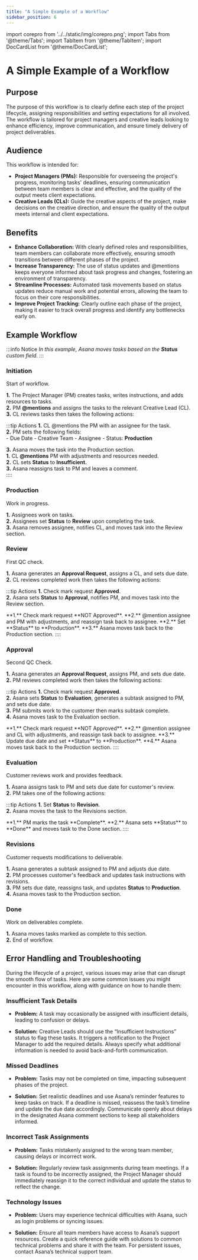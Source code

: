 ```yaml
---
title: "A Simple Example of a Workflow"
sidebar_position: 6
---
```

import corepro from '../../static/img/corepro.png';
import Tabs from '@theme/Tabs';
import TabItem from '@theme/TabItem';
import DocCardList from '@theme/DocCardList';

# A Simple Example of a Workflow

<!--  -->

## Purpose
The purpose of this workflow is to clearly define each step of the project lifecycle, assigning responsibilities and setting expectations for all involved. The workflow is tailored for project managers and creative leads looking to enhance efficiency, improve communication, and ensure timely delivery of project deliverables.

## Audience
This workflow is intended for:

- **Project Managers (PMs):** Responsible for overseeing the project's progress, monitoring tasks' deadlines, ensuring communication between team members is clear and effective, and the quality of the output meets client expectations.
- **Creative Leads (CLs):** Guide the creative aspects of the project, make decisions on the creative direction, and ensure the quality of the output meets internal and client expectations.

## Benefits

- **Enhance Collaboration:** With clearly defined roles and responsibilities, team members can collaborate more effectively, ensuring smooth transitions between different phases of the project.
- **Increase Transparency:** The use of status updates and @mentions keeps everyone informed about task progress and changes, fostering an environment of transparency.
- **Streamline Processes:** Automated task movements based on status updates reduce manual work and potential errors, allowing the team to focus on their core responsibilities.
- **Improve Project Tracking:** Clearly outline each phase of the project, making it easier to track overall progress and identify any bottlenecks early on.


## Example Workflow
:::info Notice
*In this example, Asana moves tasks based on the **Status** custom field.*
:::
### Initiation
Start of workflow.  

**1.** The Project Manager (PM) creates tasks, writes instructions, and adds resources to tasks.  
**2.** PM **@mentions** and assigns the tasks to the relevant Creative Lead (CL).  
**3.** CL reviews tasks then takes the following actions:  

:::tip Actions
<Tabs>
  <TabItem value="Sufficient" label="Sufficient Instructions" default>
  **1.** CL @mentions the PM with an assignee for the task.  
  **2.** PM sets the following fields:  
        - Due Date
        - Creative Team
        - Assignee
        - Status: **Production**  

  **3.** Asana moves the task into the Production section.  
  </TabItem>
  <TabItem value="Insufficient" label="Insufficient Instructions">
  **1.** CL **@mentions** PM with adjustments and resources needed.  
  **2.** CL sets **Status** to **Insufficient.**  
  **3.** Asana reassigns task to PM and leaves a comment.  
  </TabItem>
</Tabs> 
::::

### Production
Work in progress.

**1.** Assignees work on tasks.  
**2.** Assignees set **Status** to **Review** upon completing the task.  
**3.** Asana removes assignee, notifies CL, and moves task into the Review section.  

### Review
First QC check.  

**1.** Asana generates an **Approval Request**, assigns a CL, and sets due date. 
**2.** CL reviews completed work then takes the following actions:  

:::tip Actions
<Tabs>
  <TabItem value="Approved" label="Approved" default>
 **1.** Check mark request **Approved**.  
 **2.** Asana sets **Status** to **Approval**, notifies PM, and moves task into the Review section.  
  
  </TabItem>
  <TabItem value="NOT Approved" label="NOT Approved">
 **1.** Check mark request **NOT Approved**.  
 **2.** @mention assignee and PM with adjustments, and reassign task back to assignee.  
 **2.** Set **Status** to **Production**.  
 **3.** Asana moves task back to the Production section.  
  </TabItem>
</Tabs>  
::::

### Approval
Second QC Check. 

**1.** Asana generates an **Approval Request**, assigns PM, and sets due date.  
**2.** PM reviews completed work then takes the following actions:

:::tip Actions
<Tabs>
  <TabItem value="Approved" label="Approved" default>
  **1.** Check mark request **Approved**.  
  **2.** Asana sets **Status** to **Evaluation**, generates a subtask assigned to PM, and sets due date.  
  **3.** PM submits work to the customer then marks subtask complete.  
  **4.** Asana moves task to the Evaluation section.  
  
  </TabItem>
  <TabItem value="NOT Approved" label="NOT Approved">
  **1.** Check mark request **NOT Approved**.  
  **2.** @mention assignee and CL with adjustments, and reassign task back to assignee.   
  **3.** Update due date and set **Status** to **Production**.   
  **4.** Asana moves task back to the Production section.  
  </TabItem>
</Tabs>  
::::

### Evaluation
Customer reviews work and provides feedback.  

**1.** Asana assigns task to PM and sets due date for customer's review.   
**2.** PM takes one of the following actions:  

:::tip Actions
<Tabs>
  <TabItem value="Modifications Requested" label="Revision" default>
  **1.** Set **Status** to **Revision**.  
  **2.** Asana moves the task to the Revisions section.  
  
  </TabItem>
  <TabItem value="No Modifications" label="Done">
  **1.** PM marks the task **Complete**.  
  **2.** Asana sets **Status** to **Done** and moves task to the Done section.  
  </TabItem>
</Tabs>  
::::

### Revisions
Customer requests modifications to deliverable.  

**1.** Asana generates a subtask assigned to PM and adjusts due date.  
**2.** PM processes customer's feedback and updates task instructions with revisions.  
**3.** PM sets due date, reassigns task, and updates **Status** to **Production**.  
**4.** Asana moves task to the Production section.  

### Done
Work on deliverables complete.  

**1.** Asana moves tasks marked as complete to this section.  
**2.** End of workflow.  

## Error Handling and Troubleshooting
During the lifecycle of a project, various issues may arise that can disrupt the smooth flow of tasks. Here are some common issues you might encounter in this workflow, along with guidance on how to handle them:

### Insufficient Task Details
- **Problem:** A task may occasionally be assigned with insufficient details, leading to confusion or delays.  

- **Solution:** Creative Leads should use the “Insufficient Instructions” status to flag these tasks. It triggers a notification to the Project Manager to add the required details. Always specify what additional information is needed to avoid back-and-forth communication.

### Missed Deadlines
- **Problem:** Tasks may not be completed on time, impacting subsequent phases of the project.  

- **Solution:** Set realistic deadlines and use Asana’s reminder features to keep tasks on track. If a deadline is missed, reassess the task’s timeline and update the due date accordingly. Communicate openly about delays in the designated Asana comment sections to keep all stakeholders informed.

### Incorrect Task Assignments
- **Problem:** Tasks mistakenly assigned to the wrong team member, causing delays or incorrect work.  

- **Solution:** Regularly review task assignments during team meetings. If a task is found to be incorrectly assigned, the Project Manager should immediately reassign it to the correct individual and update the status to reflect the change.

### Technology Issues
- **Problem:** Users may experience technical difficulties with Asana, such as login problems or syncing issues.  

- **Solution:** Ensure all team members have access to Asana’s support resources. Create a quick reference guide with solutions to common technical problems and share it with the team. For persistent issues, contact Asana’s technical support team.


&nbsp;  
&nbsp;  

<DocCardList />